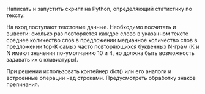 Hаписать и запустить скрипт на Python, определяющий статистику по тексту:

На вход поступают текстовые данные. Необходимо посчитать и вывести: сколько раз повторяется каждое слово в указанном тексте среднее количество слов в предложении медианное количество слов в предложении top-K самых часто повторяющихся буквенных N-грам (K и N имеют значения по-умолчанию 10 и 4, но должна быть возможность задавать их с клавиатуры).

При решении использовать контейнер dict() или его аналоги и встроенные операции над строками. Предусмотреть обработку знаков препинания.
